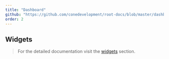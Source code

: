 ```yaml
---
title: "Dashboard"
github: "https://github.com/conedevelopment/root-docs/blob/master/dashboard.md"
order: 2
---
```


## Widgets

> For the detailed documentation visit the [widgets](/docs/widgets) section.
